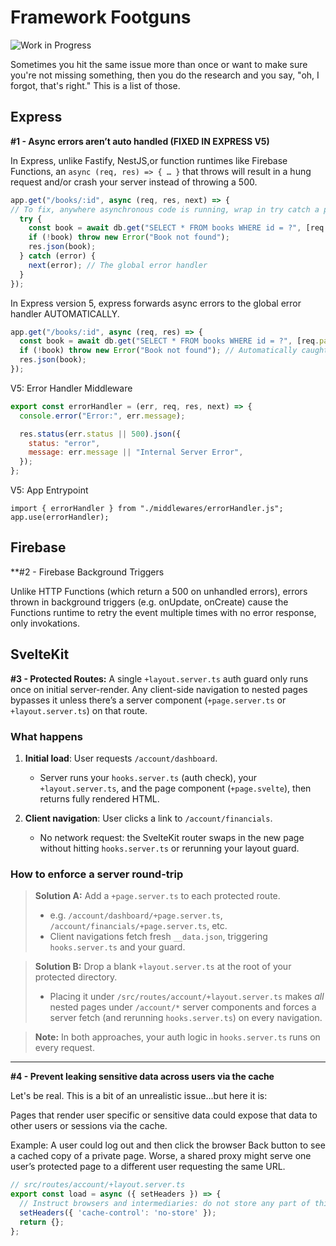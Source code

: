 # Framework Footguns

![Work in Progress][wip-badge]

[wip-badge]: https://img.shields.io/badge/status-wip-yellow

Sometimes you hit the same issue more than once or want to make sure you're not missing something, then you do the research and you say, "oh, I forgot, that's right." This is a list of those. 

## Express

**#1 - Async errors aren’t auto handled (FIXED IN EXPRESS V5)**

In Express, unlike Fastify, NestJS,or function runtimes like Firebase Functions, an `async (req, res) => { … }` that throws will result in a hung request and/or crash your server instead of throwing a 500. 

```js
app.get("/books/:id", async (req, res, next) => {
// To fix, anywhere asynchronous code is running, wrap in try catch a pass error to next
  try {
    const book = await db.get("SELECT * FROM books WHERE id = ?", [req.params.id]);
    if (!book) throw new Error("Book not found");
    res.json(book);
  } catch (error) {
    next(error); // The global error handler 
  }
});
```

In Express version 5, express forwards async errors to the global error handler AUTOMATICALLY.

```js
app.get("/books/:id", async (req, res) => {
  const book = await db.get("SELECT * FROM books WHERE id = ?", [req.params.id]);
  if (!book) throw new Error("Book not found"); // Automatically caught by Express 5
  res.json(book);
});
```

V5: Error Handler Middleware

```js
export const errorHandler = (err, req, res, next) => {
  console.error("Error:", err.message);

  res.status(err.status || 500).json({
    status: "error",
    message: err.message || "Internal Server Error",
  });
};
```

V5: App Entrypoint

```
import { errorHandler } from "./middlewares/errorHandler.js";
app.use(errorHandler); 
```

## Firebase

**#2 - Firebase Background Triggers

Unlike HTTP Functions (which return a 500 on unhandled errors), errors thrown in background triggers (e.g. onUpdate, onCreate) cause the Functions runtime to retry the event multiple times with no error response, only invokations.

## SvelteKit

**#3 - Protected Routes:** A single `+layout.server.ts` auth guard only runs once on initial server-render. Any client-side navigation to nested pages bypasses it unless there’s a server component (`+page.server.ts` or `+layout.server.ts`) on that route.

### What happens

1. **Initial load**: User requests `/account/dashboard`.

   * Server runs your `hooks.server.ts` (auth check), your `+layout.server.ts`, and the page component (`+page.svelte`), then returns fully rendered HTML.
2. **Client navigation**: User clicks a link to `/account/financials`.

   * No network request: the SvelteKit router swaps in the new page without hitting `hooks.server.ts` or rerunning your layout guard.

### How to enforce a server round-trip

> **Solution A:** Add a `+page.server.ts` to each protected route.
>
> * e.g. `/account/dashboard/+page.server.ts`, `/account/financials/+page.server.ts`, etc.
> * Client navigations fetch fresh `__data.json`, triggering `hooks.server.ts` and your guard.

> **Solution B:** Drop a blank `+layout.server.ts` at the root of your protected directory.
>
> * Placing it under `/src/routes/account/+layout.server.ts` makes *all* nested pages under `/account/*` server components and forces a server fetch (and rerunning `hooks.server.ts`) on every navigation.

> **Note:** In both approaches, your auth logic in `hooks.server.ts` runs on every request.

---

**#4 - Prevent leaking sensitive data across users via the cache**

Let's be real. This is a bit of an unrealistic issue...but here it is:

Pages that render user specific or sensitive data could expose that data to other users or sessions via the cache.

Example: A user could log out and then click the browser Back button to see a cached copy of a private page. Worse, a shared proxy might serve one user’s protected page to a different user requesting the same URL.

```ts
// src/routes/account/+layout.server.ts
export const load = async ({ setHeaders }) => {
  // Instruct browsers and intermediaries: do not store any part of this response
  setHeaders({ 'cache-control': 'no-store' });
  return {};
};
```
